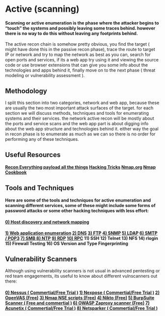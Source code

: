 # Active \(scanning\)

#### Scanning or active enumeration is the phase where the attacker begins to “touch” the systems and possibly leaving some traces behind. however there is no way to do this without leaving any footprints behind.

 The active recon chain is somehow pretty obvious, you find the target \( might have done this in the passive recon phase\), trace the route to target IP or network and try to map the network as best as you can, search for open ports and services, if its a web app try using it and viewing the source code or use browser extensions that can give you some info about the technologies and apps behind it, finally move on to the next phase \( threat modeling or vulnerability assessment \).

## Methodology

I split this section into two categories, network and web app, because these are usually the two most important attack surfaces of the target. for each section we will discuss methods, techniques and tools for enumerating systems and their services. the network active recon will be mostly about the ports and service scans and the web app part is about digging info about the web app structure and technologies behind it. either way the goal in recon phase is to enumerate as much as we can so there is no order for performing any of these techniques.

## Useful Resources

####  [Recon Everything](https://infosecwriteups.com/recon-everything-48aafbb8987)  [payload all the things](https://github.com/swisskyrepo/PayloadsAllTheThings/blob/master/Methodology%20and%20Resources/Network%20Discovery.md)  [Hacking Tricks](https://book.hacktricks.xyz/)  [Nmap.org](https://nmap.org/)  [Nmap Cookbook](https://b-ok.asia/book/3640353/cace51)

## Tools and Techniques

#### Here are some of the tools and techniques for active enumeration and scanning different services, some of these might include some forms of password attacks or  some other hacking techniques with less effort: 

#### [0\) Host discovery and network mapping](https://7h3w4lk3r.gitbook.io/the-hive/recon/active-scanning/host-discovery-and-mapping)

#### [1\) Web application enumeration](https://7h3w4lk3r.gitbook.io/the-hive/recon/active-scanning/web-application-enumeration)   [2\) DNS](https://7h3w4lk3r.gitbook.io/the-hive/recon/active-scanning/dns)  [ 3\) FTP](https://7h3w4lk3r.gitbook.io/the-hive/recon/active-scanning/ftp)   [4\) SNMP](https://7h3w4lk3r.gitbook.io/the-hive/recon/active-scanning/snmp)   [5\) LDAP](https://7h3w4lk3r.gitbook.io/the-hive/recon/active-scanning/ldap)   [6\) SMTP / POP3](https://7h3w4lk3r.gitbook.io/the-hive/recon/active-scanning/smtp-pop3)   [7\) SMB ](https://7h3w4lk3r.gitbook.io/the-hive/recon/active-scanning/smb)  [8\) NTP](https://7h3w4lk3r.gitbook.io/the-hive/recon/active-scanning/ntp)   [9\) RDP](https://7h3w4lk3r.gitbook.io/the-hive/recon/active-scanning/rdp)   [10\) RPC](https://7h3w4lk3r.gitbook.io/the-hive/recon/active-scanning/rpc)   11\) SSH   12\) Telnet   13\) NFS   14\) rlogin   15\) Firewall Testing   16\) OS Version and Type Fingerprinting



## Vulnerability Scanners

Although using vulnerability scanners is not usual in advanced pentesting or red team engagements, its useful to know about different vulnscanners out there:

#### [0\) Nessus \( Commertial/Free Trial \)](https://www.tenable.com/products/nessus)   [1\) Nexpose \( Commertial/Free Trial \)](https://www.rapid7.com/try/nexpose/)   [2\) OpenVAS \(Free\)](https://www.openvas.org/)   [3\) Nmap NSE scripts \(Free\)](https://nmap.org/book/man-nse.html)   [4\) Nikto \(Free\)](https://github.com/sullo/nikto)   [5\) BurpSuite Scanner \( Free and commertial \)](https://portswigger.net/burp/documentation/desktop/getting-started/proxy-troubleshooting)   [6\) OWASP Zaproxy scanner \(Free\)](https://www.zaproxy.org/)   [7\) Acunetix \( Commertial/Free Trial \)](https://www.acunetix.com/)   [8\) Netsparker \( Commertial/Free Trial \)](https://www.netsparker.com/) 













### 

